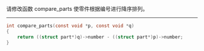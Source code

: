 请修改函数 compare_parts 使零件根据编号进行降序排列。

---

```c
int compare_parts(const void *p, const void *q)
{
    return ((struct part*)q)->number - ((struct part*)p)->number;
}
```